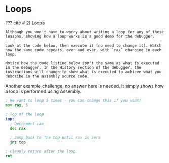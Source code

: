 # Loops

??? cite
    # 2) Loops

    Although you won't have to worry about writing a loop for any of these lessons, showing how a loop works is a good demo for the debugger.

    Look at the code below, then execute it (no need to change it). Watch how the same code repeats, over and over, with `rax` changing in each loop.

    Notice how the code listing below isn't the same as what is executed in the debugger. In the History section of the debugger, the instructions will change to show what is executed to achieve what you describe in the assembly source code.

Another example challenge, no answer here is needed. It simply shows how a loop is performed using Assembly.

```asm
; We want to loop 5 times - you can change this if you want!
mov rax, 5

; Top of the loop
top:
  ; Decrement rax
  dec rax

  ; Jump back to the top until rax is zero
  jnz top

; Cleanly return after the loop
ret

```